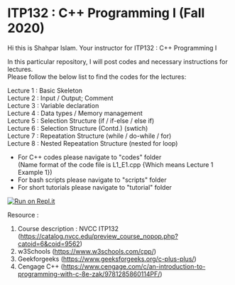 # ITP132 : C++ Programming I (Fall 2020)

Hi this is Shahpar Islam. Your instructor for ITP132 : C++ Programming I

In this particular repository, I will post codes and necessary instructions for lectures.<br/>
Please follow the below list to find the codes for the lectures:<br/>

Lecture 1 : Basic Skeleton<br/> 
Lecture 2 : Input / Output; Comment<br/>
Lecture 3 : Variable declaration<br/>
Lecture 4 : Data types / Memory management<br/>
Lecture 5 : Selection Structure (if / if-else / else if)<br/>
Lecture 6 : Selection Structure (Contd.) (swtich)<br/>
Lecture 7 : Repeatation Structure (while / do-while / for)<br/>
Lecture 8 : Nested Repeatation Structure (nested for loop)<br/>

- For C++ codes please navigate to "codes" folder<br/>
  (Name format of the code file is L1_E1.cpp {Which means Lecture 1 Example 1})<br/>
- For bash scripts please navigate to "scripts" folder<br/>
- For short tutorials please navigate to "tutorial" folder<br/>

[![Run on Repl.it](https://repl.it/badge/github/Islam-shahpar/ITP132)](https://repl.it/github/Islam-shahpar/ITP132)<br/>

Resource : <br/>

1. Course description : NVCC ITP132 (https://catalog.nvcc.edu/preview_course_nopop.php?catoid=6&coid=9562)<br/>
2. w3Schools (https://www.w3schools.com/cpp/)<br/>
3. Geekforgeeks (https://www.geeksforgeeks.org/c-plus-plus/)<br/>
4. Cengage C++ (https://www.cengage.com/c/an-introduction-to-programming-with-c-8e-zak/9781285860114PF/)<br/>